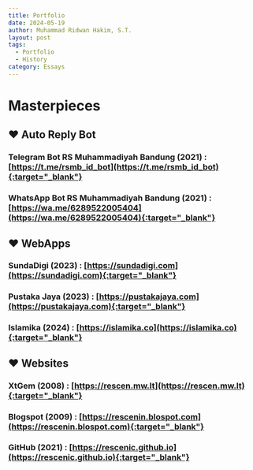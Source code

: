 ```yaml
---
title: Portfolio
date: 2024-05-19
author: Muhammad Ridwan Hakim, S.T.
layout: post
tags:
  - Portfolio
  - History
category: Essays
---
```

# Masterpieces

## ❤ Auto Reply Bot

### Telegram Bot RS Muhammadiyah Bandung (2021) : [https://t.me/rsmb_id_bot](https://t.me/rsmb_id_bot){:target="_blank"}

### WhatsApp Bot RS Muhammadiyah Bandung (2021) : [https://wa.me/6289522005404](https://wa.me/6289522005404){:target="_blank"}

## ❤ WebApps

### SundaDigi (2023) : [https://sundadigi.com](https://sundadigi.com){:target="_blank"}

### Pustaka Jaya (2023) : [https://pustakajaya.com](https://pustakajaya.com){:target="_blank"}

### Islamika (2024) : [https://islamika.co](https://islamika.co){:target="_blank"}

## ❤ Websites

### XtGem (2008) : [https://rescen.mw.lt](https://rescen.mw.lt){:target="_blank"}

### Blogspot (2009) : [https://rescenin.blospot.com](https://rescenin.blospot.com){:target="_blank"}

### GitHub (2021) : [https://rescenic.github.io](https://rescenic.github.io){:target="_blank"}